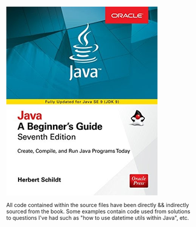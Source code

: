 ![alt text](https://github.com/PlatinumVoyager/LearnJava/blob/main/java-sdk-jpg.jpg)

All code contained within the source files have been directly && indirectly sourced from the book. Some examples contain code used from solutions to questions I've had such as "how to use datetime utils within Java", etc.
